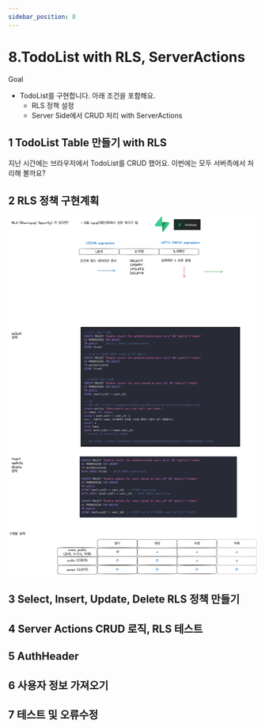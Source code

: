 ```yaml
---
sidebar_position: 8
---
```


# 8.TodoList with RLS, ServerActions

Goal  
- TodoList를 구현합니다.  아래 조건을 포함해요.  
  - RLS 정책 설정  
  - Server Side에서 CRUD  처리 with ServerActions  

## 1 TodoList Table 만들기 with RLS  

지난 시간에는 브라우저에서 TodoList를 CRUD 했어요. 이번에는 모두 서버측에서 처리해 볼까요?  

## 2 RLS 정책 구현계획  

![Alt text](figure08.excalidraw.png)  

## 3 Select, Insert, Update, Delete RLS 정책 만들기  

## 4 Server Actions CRUD 로직, RLS 테스트  

## 5 AuthHeader  

## 6 사용자 정보 가져오기  

## 7 테스트 및 오류수정  

